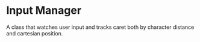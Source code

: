 # Input Manager
A class that watches user input and tracks caret both by character distance and cartesian position.
